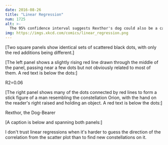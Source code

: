 ```yaml
---
date: 2016-08-26
title: "Linear Regression"
num: 1725
alt: >-
  The 95% confidence interval suggests Rexthor's dog could also be a cat, or possibly a teapot.
img: https://imgs.xkcd.com/comics/linear_regression.png
---
```

[Two square panels show identical sets of scattered black dots, with only the red additions being different.]

[The left panel shows a slightly rising red line drawn through the middle of the panel, passing near a few dots but not obviously related to most of them. A red text is below the dots:]

R2=0.06

[The right panel shows many of the dots connected by red lines to form a stick figure of a man resembling the constellation Orion, with the hand on the reader's right raised and holding an object. A red text is below the dots:]

Rexthor, the Dog-Bearer

[A caption is below and spanning both panels:]

I don't trust linear regressions when it's harder to guess the direction of the correlation from the scatter plot than to find new constellations on it.